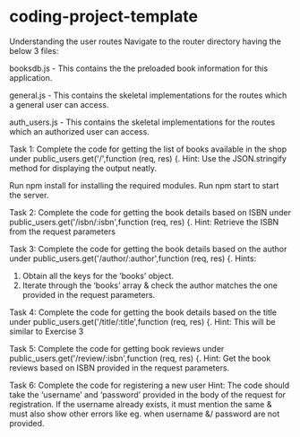 # coding-project-template

Understanding the user routes
Navigate to the router directory having the below 3 files:

booksdb.js - This contains the the preloaded book information for this application.

general.js - This contains the skeletal implementations for the routes which a general user can access.

auth_users.js - This contains the skeletal implementations for the routes which an authorized user can access.


Task 1:
Complete the code for getting the list of books available in the shop under public_users.get('/',function (req, res) {.
Hint: Use the JSON.stringify method for displaying the output neatly.

Run npm install for installing the required modules.
Run npm start to start the server.



Task 2:
Complete the code for getting the book details based on ISBN under public_users.get('/isbn/:isbn',function (req, res) {.
Hint: Retrieve the ISBN from the request parameters


Task 3:
Complete the code for getting the book details based on the author under public_users.get('/author/:author',function (req, res) {.
Hints:
1. Obtain all the keys for the ‘books’ object.
2. Iterate through the ‘books’ array & check the author matches the one provided in the request parameters.


Task 4:
Complete the code for getting the book details based on the title under public_users.get('/title/:title',function (req, res) {.
Hint: This will be similar to Exercise 3


Task 5:
Complete the code for getting book reviews under public_users.get('/review/:isbn',function (req, res) {.
Hint: Get the book reviews based on ISBN provided in the request parameters.


Task 6:
Complete the code for registering a new user
Hint: The code should take the ‘username’ and ‘password’ provided in the body of the request for registration. If the username already exists, it must mention the same & must also show other errors like eg. when username &/ password are not provided.





